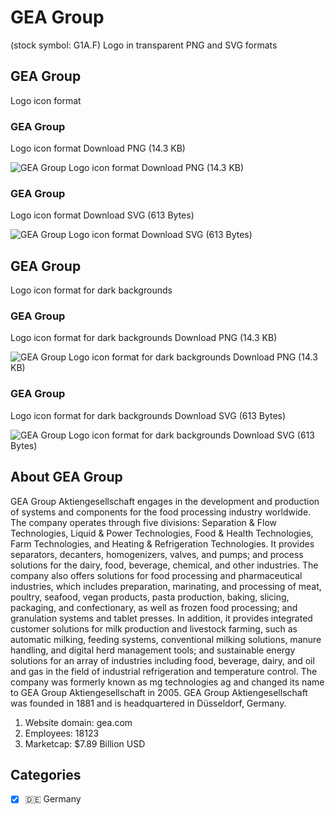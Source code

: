 # GEA Group
 (stock symbol: G1A.F) Logo in transparent PNG and SVG formats

## GEA Group
 Logo icon format

### GEA Group
 Logo icon format Download PNG (14.3 KB)

![GEA Group
 Logo icon format Download PNG (14.3 KB)](/img/orig/G1A.F-a139cce0.png)

### GEA Group
 Logo icon format Download SVG (613 Bytes)

![GEA Group
 Logo icon format Download SVG (613 Bytes)](/img/orig/G1A.F-289c79cf.svg)

## GEA Group
 Logo icon format for dark backgrounds

### GEA Group
 Logo icon format for dark backgrounds Download PNG (14.3 KB)

![GEA Group
 Logo icon format for dark backgrounds Download PNG (14.3 KB)](/img/orig/G1A.F.D-dcd637b3.png)

### GEA Group
 Logo icon format for dark backgrounds Download SVG (613 Bytes)

![GEA Group
 Logo icon format for dark backgrounds Download SVG (613 Bytes)](/img/orig/G1A.F.D-88d900ee.svg)

## About GEA Group


GEA Group Aktiengesellschaft engages in the development and production of systems and components for the food processing industry worldwide. The company operates through five divisions: Separation & Flow Technologies, Liquid & Power Technologies, Food & Health Technologies, Farm Technologies, and Heating & Refrigeration Technologies. It provides separators, decanters, homogenizers, valves, and pumps; and process solutions for the dairy, food, beverage, chemical, and other industries. The company also offers solutions for food processing and pharmaceutical industries, which includes preparation, marinating, and processing of meat, poultry, seafood, vegan products, pasta production, baking, slicing, packaging, and confectionary, as well as frozen food processing; and granulation systems and tablet presses. In addition, it provides integrated customer solutions for milk production and livestock farming, such as automatic milking, feeding systems, conventional milking solutions, manure handling, and digital herd management tools; and sustainable energy solutions for an array of industries including food, beverage, dairy, and oil and gas in the field of industrial refrigeration and temperature control. The company was formerly known as mg technologies ag and changed its name to GEA Group Aktiengesellschaft in 2005. GEA Group Aktiengesellschaft was founded in 1881 and is headquartered in Düsseldorf, Germany.

1. Website domain: gea.com
2. Employees: 18123
3. Marketcap: $7.89 Billion USD


## Categories
- [x] 🇩🇪 Germany
